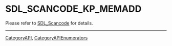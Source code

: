 # SDL_SCANCODE_KP_MEMADD

Please refer to [SDL_Scancode](SDL_Scancode) for details.

----
[CategoryAPI](CategoryAPI), [CategoryAPIEnumerators](CategoryAPIEnumerators)


